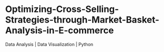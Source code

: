 # Optimizing-Cross-Selling-Strategies-through-Market-Basket-Analysis-in-E-commerce
Data Analysis | Data Visualization | Python
